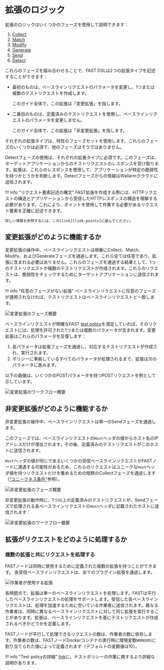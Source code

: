 [img-phases-mod-overview]:              ../../images/fast/dsl/common/mod-phases.png
[img-phases-non-mod-overview]:          ../../images/fast/dsl/common/non-mod-phases.png
[img-mod-workflow]:                     ../../images/fast/dsl/common/mod-workflow.png
[img-non-mod-workflow]:                 ../../images/fast/dsl/common/non-mod-workflow.png
[img-workers]:                          ../../images/fast/dsl/en/workers.png

[img-incomplete-policy]:                ../../images/fast/dsl/common/incomplete-policy.png
[img-incomplete-policy-remediation-1]:  ../../images/fast/dsl/common/incomplete-policy-remediation-1.png
[img-incomplete-policy-remediation-2]:  ../../images/fast/dsl/common/incomplete-policy-remediation-2.png
[img-wrong-baseline]:                   ../../images/fast/dsl/common/wrong-baseline.png   

[link-policy]:              ../terms-glossary.md#test-policy
[doc-policy-in-detail]:     ../operations/test-policy/overview.md

[link-phase-collect]:       phase-collect.md
[link-phase-match]:         phase-match.md
[link-phase-modify]:        phase-modify.md
[link-phase-generate]:      phase-generate.md
[link-phase-send]:          phase-send.md
[link-phase-detect]:        detect/phase-detect.md

[doc-collect-uniq]:         phase-collect.md#the-uniqueness-condition
[doc-point-uri]:            points/parsers/http.md#uri-filter

[link-points]:              points/intro.md

# 拡張のロジック

拡張のロジックはいくつかのフェーズを使用して説明できます：
1.  [Collect][link-phase-collect]
2.  [Match][link-phase-match]
3.  [Modify][link-phase-modify]
4.  [Generate][link-phase-generate]
5.  [Send][link-phase-send]
6.  [Detect][link-phase-detect]

これらのフェーズを組み合わせることで、FAST DSLは2つの拡張タイプを記述することができます：
* 最初のものは、ベースラインリクエストのパラメータを変更し、1つまたは複数のテストリクエストを作成します。

    このガイド全体で、この拡張は「変更拡張」を指します。

* 二番目のものは、定義済みのテストリクエストを使用し、ベースラインリクエストのパラメータを変更しません。

    このガイド全体で、この拡張は「非変更拡張」を指します。

それぞれの拡張タイプは、特性のフェーズセットを使用します。これらのフェーズのいくつかは必須で、他のフェーズはそうではありません。

Detectフェーズの使用は、それぞれの拡張タイプに必須です。このフェーズは、ターゲットアプリケーションからのテストリクエストのレスポンスを受け取ります。拡張は、これらのレスポンスを使用して、アプリケーションが特定の脆弱性を持つかどうかを判断します。Detectフェーズからの情報はWallarmクラウドに送信されます。

!!! info "リクエスト要素記述の構文"
   FAST拡張を作成する際には、HTTPリクエストの構造とアプリケーションから受信したHTTPレスポンスの構造を理解する必要があります。これにより、ポイントを使用して作業する必要があるリクエスト要素を正確に記述できます。

    詳しい情報を参照するには、この[link][link-points]に進んでください。

##  変更拡張がどのように機能するか

変更拡張の操作中、ベースラインリクエストは順番にCollect、Match、Modify、およびGenerateフェーズを通過します。これら全ては任意であり、拡張に含まれる必要はありません。これらのフェーズを通過する結果として、1つのテストリクエストか複数のテストリクエストが作成されます。これらのリクエストは、脆弱性をチェックするためにターゲットアプリケーションに送信されます。

!!! info "任意のフェーズがない拡張"
    ベースラインリクエストに任意のフェーズが適用されなければ、テストリクエストはベースラインリクエストと一致します。

![変更拡張のフェーズ概要][img-phases-mod-overview]

ベースラインリクエストが明確なFAST [test policy][doc-policy-in-detail]を満足していれば、そのリクエストには、処理を許可された1つまたは複数のパラメータが含まれます。変更拡張はこれらのパラメータを反復します：

 1. 各パラメータは拡張フェーズを通過し、対応するテストリクエストが作成され、実行されます。
 2. ポリシーに準拠しているすべてのパラメータが処理されるまで、拡張は次のパラメータに進みます。

以下の画像は、いくつかのPOSTパラメータを持つPOSTリクエストを例として示しています。

![変更拡張のワークフロー概要][img-mod-workflow]

##  非変更拡張がどのように機能するか

非変更拡張の操作中、ベースラインリクエストは単一のSendフェーズを通過します。

このフェーズでは、ベースラインリクエストの`Host`ヘッダの値からホスト名のIPアドレスだけが導出されます。その後、定義済みのテストリクエストがこのホストに送信されます。

`Host`ヘッダの値が同じであるいくつかの受信ベースラインリクエストがFASTノードに遭遇する可能性があるため、これらのリクエストはユニークな`Host`ヘッダ値を持つリクエストだけを集めるための暗黙のCollectフェーズを通過します（[“ユニークネス条件”][doc-collect-uniq]参照）。

![非変更拡張のフェーズ概要][img-phases-non-mod-overview]

非変更拡張の動作時に、1つ以上の定義済みのテストリクエストが、Sendフェーズで処理される各ベースラインリクエストの`Host`ヘッダに記載されたホストに送信されます：

![非変更拡張のワークフロー概要][img-non-mod-workflow]

##  拡張がリクエストをどのように処理するか

### 複数の拡張と共にリクエストを処理する

FASTノードは同時に使用するために定義された複数の拡張を持つことができます。
各受信ベースラインリクエストは、全てのプラグイン拡張を通過します。

![作業者が使用する拡張][img-workers]

各時間点で、拡張は単一のベースラインリクエストを処理します。FASTは平行したベースラインリクエストの処理をサポートします。受信した各ベースラインリクエストは、処理を加速するために空いている作業者に送信されます。異なる作業者は、同時に異なるベースラインリクエストに対して同じ拡張を実行することがあります。拡張は、ベースラインリクエストを基にテストリクエストが作成されるべきかどうかを定義します。

FASTノードが平行して処理できるリクエストの数は、作業者の数に依存します。作業者の数は、FASTノードDockerコンテナの実行時に環境変数`WORKERS`に割り当てられた値によって定義されます（デフォルトの変数値は10）。

!!! info "Test policyの詳細"
   [link][doc-policy-in-detail]に、テストポリシーの作業に関するより詳細な説明があります。